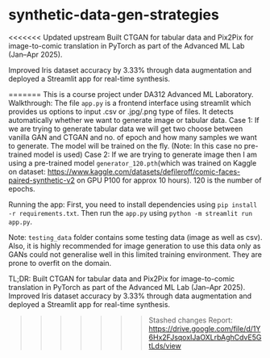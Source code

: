 # synthetic-data-gen-strategies
<<<<<<< Updated upstream
Built CTGAN for tabular data and Pix2Pix for image-to-comic translation in PyTorch as part of the Advanced ML Lab (Jan–Apr 2025).

Improved Iris dataset accuracy by 3.33% through data augmentation and deployed a Streamlit app for real-time synthesis.

=======
This is a course project under DA312 Advanced ML Laboratory.
Walkthrough:
The file `app.py` is a frontend interface using streamlit which provides us options to input .csv or .jpg/.png type of files. It detects automatically whether we want to generate image or tabular data. 
Case 1: If we are trying to generate tabular data we will get two choose between vanilla GAN and CTGAN and no. of epoch and how many samples we want to generate. The model will be trained on the fly. (Note: In this case no pre-trained model is used)
Case 2: If we are trying to generate image then I am using a pre-trained model `generator_120.pth`(which was trained on Kaggle on dataset: https://www.kaggle.com/datasets/defileroff/comic-faces-paired-synthetic-v2 on GPU P100 for approx 10 hours). 120 is the number of epochs.

Running the app:
First, you need to install dependencies using `pip install -r requirements.txt`.
Then run the `app.py` using `python -m streamlit run app.py`.

Note: `testing_data` folder contains some testing data (image as well as csv). Also, it is highly recommended for image generation to use this data only as GANs could not generalise well in this limited training environment. They are prone to overfit on the domain.

TL;DR: Built CTGAN for tabular data and Pix2Pix for image-to-comic translation in PyTorch as part of the Advanced ML Lab (Jan–Apr 2025). Improved Iris dataset accuracy by 3.33% through data augmentation and deployed a Streamlit app for real-time synthesis.
>>>>>>> Stashed changes
Report: https://drive.google.com/file/d/1Y6Hx2FJsqoxIJaOXLrbAghCdvE5GtLds/view
